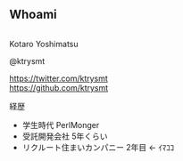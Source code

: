## Whoami

<img class="avatar" data-src="https://avatars3.githubusercontent.com/u/6156742?v=3&s=460">

Kotaro Yoshimatsu

@ktrysmt

<https://twitter.com/ktrysmt>  
<https://github.com/ktrysmt>

経歴
* 学生時代 PerlMonger
* 受託開発会社 5年くらい
* リクルート住まいカンパニー 2年目 ← ｲﾏｺｺ